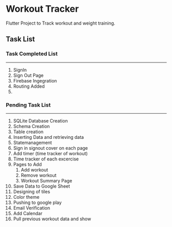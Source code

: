 # Workout Tracker

Flutter Project to Track workout and weight training.

## Task List

### Task Completed List

---

1. SignIn
2. Sign Out Page
3. Firebase Ingegration
4. Routing Added
5. 

### Pending Task List

---

1. SQLite Database Creation
2. Schema Creation
3. Table creation
4. Inserting Data and retrieving data
5. Statemanagement
6. Sign in signout cover on each page
7. Add timer (time tracker of workout)
8. Time tracker of each excercise
9. Pages to Add
   1. Add workout
   2. Remove workout
   3. Workout Summary Page
10. Save Data to Google Sheet
11. Designing of tiles
12. Color theme
13. Pushing to google play
14. Email Verification
15. Add Calendar
16. Pull previous workout data and show
